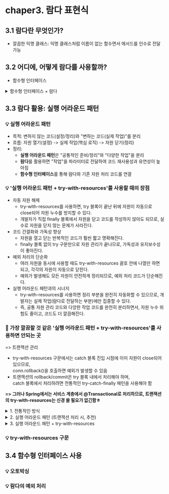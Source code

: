 # chaper3. 람다 표현식

## 3.1 람다란 무엇인가?
- 깔끔한 익명 클래스: 익명 클래스처럼 이름이 없는 함수면서 메서드를 인수로 전달 가능

## 3.2 어디에, 어떻게 람다를 사용할까?
- 함수형 인터페이스

<details>
  <summary> 함수형 인터페이스 + 람다 </summary>

```java
// 함수형 인터페이스는 추상메서드가 1개여서 바로 구현 가능
Runnable r1 = () -> System.out.println("Hello World 1");

Runnable r2 = new Runnable() {
  public void run() {
    System.out.println("Hello World 2");
  }
}

public static void process(Runnable r) {
  r.run();
}

process(r1);
process(r2);
process(() -> System.out.println("Hello World 3"));
```
  
</details>

## 3.3 람다 활용: 실행 어라운드 패턴

### 💡 실행 어라운드 패턴
- 목적: 변하지 않는 코드(설정/정리)와 "변하는 코드(실제 작업)"를 분리
- 흐름: 자원 열기(설정) -> 실제 작업(핵심 로직) -> 자원 닫기(정리)
- 정리:
  - **실행 어라운드 패턴**은 "공통적인 준비/정리"와 "다양한 작업"을 분리
  - **람다**를 활용하면 "작업"을 파라미터로 전달하여 코드 재사용성과 유연성이 높아짐
  - **함수형 인터페이스**를 통해 람다와 기존 자원 처리 코드를 연결
 
### 💡 '실행 어라운드 패턴 + try-with-resources'를 사용할 때의 장점
- 자동 자원 해제
  - try-with-resources를 사용하면, try 블록이 끝난 뒤에 자원이 자동으로 close되어 자원 누수를 방지할 수 있다.
  - 개발자가 직접 finally 블록에서 자원을 닫고 코드를 작성하지 않아도 되므로, 실수로 자원을 닫지 않는 문제가 사라진다.
- 코드 간결화와 가독성 향상
  - 자원을 열고 닫는 반복적인 코드가 훨씬 짧고 명확해진다.
  - finally 블록 없이 try 구문만으로 자원 관리가 끝나므로, 가독성과 유지보수성이 좋아진다.
- 예외 처리의 단순화
  - 여러 자원을 동시에 사용할 때도 try-with-resources 괄호 안에 나열만 하면 되고, 각각의 자원이 자동으로 닫힌다.
  - 예외가 발생해도 모든 자원이 안전하게 정리되므로, 예외 처리 코드가 단순해진다.
- 실행 어라운드 패턴과의 시너지
  - try-with-resources를 사용하면 정리 부분을 완전히 자동화할 수 있으므로, 개발자는 실제 작업(람다로 전달하는 부분)에만 집중할 수 있다.
  - 즉, 공통 자원 관리 코드와 다앙한 작업 코드를 완전히 분리하면서, 자원 누수 위험도 줄이고, 코드도 더 깔끔해진다.
 
### 🤔 가장 깔끔할 것 같은 '실행 어라운드 패턴 + try-with-resources'를 사용하면 안되는 곳
=> 트랜잭션 관리
- try-with-resources 구문에서는 catch 블록 진입 시점에 이미 자원이 close되어 있으므로,<br>conn.rollback()을 호출하면 예외가 발생할 수 있음
- 트랜잭션의 rollback/commit은 try 블록 내에서 처리해야 하며,<br>catch 블록에서 처리하려면 전통적인 try-catch-finally 패턴을 사용해야 함<br>

**=> 그러나 Spring에서는 서비스 계층에서 @Transactional로 처리하므로, 트랜잭션의 try-with-resources는 신경 쓸 필요가 없긴함ㅎ**

<details>
  <summary> 1. 전통적인 방식 </summary>

```java
Connection conn = null;
PreparedStatement pstmt = null;
try {
    conn = dataSource.getConnection();
    conn.setAutoCommit(false);

    pstmt = conn.prepareStatement("UPDATE users SET email = ? WHERE id = ?");
    pstmt.setString(1, "new_email@example.com");
    pstmt.setLong(2, 123L);
    pstmt.executeUpdate();

    conn.commit();
} catch (SQLException e) {
    if (conn != null) {
        try { conn.rollback(); } catch (SQLException ex) { /* 예외 처리 */ }
    }
} finally {
    if (pstmt != null) {
        try { pstmt.close(); } catch (SQLException ex) { /* 예외 처리 */ }
    }
    if (conn != null) {
        try { conn.close(); } catch (SQLException ex) { /* 예외 처리 */ }
    }
}

```
  
</details>

<details>
  <summary> 2. 실행 어라운드 패턴 (트랜잭션 처리 시, 추천) </summary>

```java
@FunctionalInterface
public interface TransactionCallback<T> {
    T doInTransaction(Connection conn) throws SQLException;
}

public <T> T executeInTransaction(TransactionCallback<T> callback) throws SQLException {
    Connection conn = null;
    try {
        conn = dataSource.getConnection();
        conn.setAutoCommit(false);

        T result = callback.doInTransaction(conn);

        conn.commit();
        return result;
    } catch (SQLException e) {
        if (conn != null) conn.rollback();
        throw e;
    } finally {
        if (conn != null) conn.close();
    }
}

// 사용 예시
executeInTransaction(conn -> {
    try (PreparedStatement pstmt = conn.prepareStatement("UPDATE users SET email = ? WHERE id = ?")) {
        pstmt.setString(1, "new_email@example.com");
        pstmt.setLong(2, 123L);
        pstmt.executeUpdate();
    }
    return null;
});

```
  
</details>

<details>
  <summary> 3. 실행 어라운드 패턴 + try-with-resources </summary>

```java
public <T> T executeInTransaction(TransactionCallback<T> callback) throws SQLException {
    try (Connection conn = dataSource.getConnection()) {
        conn.setAutoCommit(false);

        T result = callback.doInTransaction(conn);

        conn.commit();
        return result;
    } catch (SQLException e) {
        // 필요하다면 롤백 처리 => 커넥션이 끊겨있음
        throw e;
    }
}

// 사용 예시
executeInTransaction(conn -> {
    try (PreparedStatement pstmt = conn.prepareStatement("UPDATE users SET email = ? WHERE id = ?")) {
        pstmt.setString(1, "new_email@example.com");
        pstmt.setLong(2, 123L);
        pstmt.executeUpdate();
    }
    return null;
});

```
  
</details>



### 💡 try-with-resources 구문

## 3.4 함수형 인터페이스 사용

### 💡 오토박싱

### 💡 람다의 예외 처리


